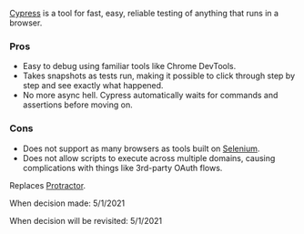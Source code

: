 [Cypress](https://cypress.io) is a tool for fast, easy, reliable testing of anything that runs in a browser.

### Pros

- Easy to debug using familiar tools like Chrome DevTools.
- Takes snapshots as tests run, making it possible to click through step by step and see exactly what happened.
- No more async hell. Cypress automatically waits for commands and assertions before moving on.

### Cons

- Does not support as many browsers as tools built on [Selenium](https://www.selenium.dev/).
- Does not allow scripts to execute across multiple domains, causing complications with things like 3rd-party OAuth flows.

Replaces [Protractor]().

When decision made: 5/1/2021

When decision will be revisited: 5/1/2021
